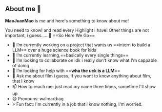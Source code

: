 ## About me 👋


**MaoJuanMao** is me and here's something to know about me!

You need to know! and read every Highlight I have! Other things are not important, i guess......🤫
==So Here We Go== 
- 🔭 I’m currently working on a project that wants us ==intern to build a LLM== over a huge science book for kids
- 🌱 I’m currently learning,==basically every single things== 
- 👯 I’m looking to collaborate on idk i really don't know what I'm cappable of doing
- 🤔 I’m looking for help with ==**wha the uck is a LLM**==
- 💬 Ask me about film i guess, if you want to know anything about film, that I know
- 📫 How to reach me: just read my name three times, sometime I'll show up
- 😄 Pronouns: walmartbag
- ⚡ Fun fact: I'm currently in a job that I know nothing, I'm worried.

